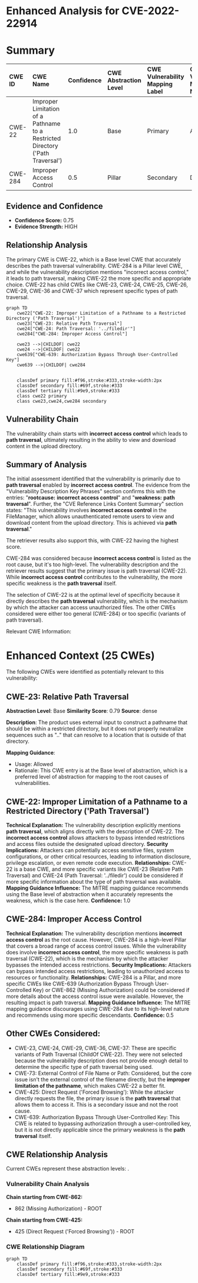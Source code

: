 # Enhanced Analysis for CVE-2022-22914

# Summary
| CWE ID  | CWE Name                                                                     | Confidence | CWE Abstraction Level | CWE Vulnerability Mapping Label | CWE-Vulnerability Mapping Notes |
| :-------- | :--------------------------------------------------------------------------- | :--------- | :---------------------- | :------------------------------ | :-------------------------------- |
| CWE-22    | Improper Limitation of a Pathname to a Restricted Directory ('Path Traversal') | 1.0        | Base                    | Primary                         | Allowed                           |
| CWE-284   | Improper Access Control                                                      | 0.5        | Pillar                  | Secondary                       | Discouraged                        |

## Evidence and Confidence

*   **Confidence Score:** 0.75
*   **Evidence Strength:** HIGH

## Relationship Analysis
The primary CWE is CWE-22, which is a Base level CWE that accurately describes the path traversal vulnerability. CWE-284 is a Pillar level CWE, and while the vulnerability description mentions "incorrect access control," it leads to path traversal, making CWE-22 the more specific and appropriate choice. CWE-22 has child CWEs like CWE-23, CWE-24, CWE-25, CWE-26, CWE-29, CWE-36 and CWE-37 which represent specific types of path traversal.

```mermaid
graph TD
    cwe22["CWE-22: Improper Limitation of a Pathname to a Restricted Directory ('Path Traversal')"]
    cwe23["CWE-23: Relative Path Traversal"]
    cwe24["CWE-24: Path Traversal: '../filedir'"]
    cwe284["CWE-284: Improper Access Control"]
    
    cwe23 -->|CHILDOF| cwe22
    cwe24 -->|CHILDOF| cwe22
    cwe639["CWE-639: Authorization Bypass Through User-Controlled Key"]
    cwe639 -->|CHILDOF| cwe284
    

    classDef primary fill:#f96,stroke:#333,stroke-width:2px
    classDef secondary fill:#69f,stroke:#333
    classDef tertiary fill:#9e9,stroke:#333
    class cwe22 primary
    class cwe23,cwe24,cwe284 secondary
```

## Vulnerability Chain
The vulnerability chain starts with **incorrect access control** which leads to **path traversal**, ultimately resulting in the ability to view and download content in the upload directory.

## Summary of Analysis
The initial assessment identified that the vulnerability is primarily due to **path traversal** enabled by **incorrect access control**. The evidence from the "Vulnerability Description Key Phrases" section confirms this with the entries: "**rootcause:** **incorrect access control**" and "**weakness:** **path traversal**". Further, the "CVE Reference Links Content Summary" section states: "This vulnerability involves **incorrect access control** in the FileManager, which allows unauthenticated remote users to view and download content from the upload directory. This is achieved via **path traversal**."

The retriever results also support this, with CWE-22 having the highest score.

CWE-284 was considered because **incorrect access control** is listed as the root cause, but it's too high-level. The vulnerability description and the retriever results suggest that the primary issue is path traversal (CWE-22). While **incorrect access control** contributes to the vulnerability, the more specific weakness is the **path traversal** itself.

The selection of CWE-22 is at the optimal level of specificity because it directly describes the **path traversal** vulnerability, which is the mechanism by which the attacker can access unauthorized files. The other CWEs considered were either too general (CWE-284) or too specific (variants of path traversal).

Relevant CWE Information:

# Enhanced Context (25 CWEs)
The following CWEs were identified as potentially relevant to this vulnerability:

## CWE-23: Relative Path Traversal
**Abstraction Level**: Base
**Similarity Score**: 0.79
**Source**: dense

**Description**:
The product uses external input to construct a pathname that should be within a restricted directory, but it does not properly neutralize sequences such as ".." that can resolve to a location that is outside of that directory.

**Mapping Guidance**:
- Usage: Allowed
- Rationale: This CWE entry is at the Base level of abstraction, which is a preferred level of abstraction for mapping to the root causes of vulnerabilities.

## CWE-22: Improper Limitation of a Pathname to a Restricted Directory ('Path Traversal')
**Technical Explanation:** The vulnerability description explicitly mentions **path traversal**, which aligns directly with the description of CWE-22. The **incorrect access control** allows attackers to bypass intended restrictions and access files outside the designated upload directory.
**Security Implications:** Attackers can potentially access sensitive files, system configurations, or other critical resources, leading to information disclosure, privilege escalation, or even remote code execution.
**Relationships:** CWE-22 is a base CWE, and more specific variants like CWE-23 (Relative Path Traversal) and CWE-24 (Path Traversal: '../filedir') could be considered if more specific information about the type of path traversal was available.
**Mapping Guidance Influence:** The MITRE mapping guidance recommends using the Base level of abstraction when it accurately represents the weakness, which is the case here.
**Confidence:** 1.0

## CWE-284: Improper Access Control
**Technical Explanation:** The vulnerability description mentions **incorrect access control** as the root cause. However, CWE-284 is a high-level Pillar that covers a broad range of access control issues. While the vulnerability does involve **incorrect access control**, the more specific weakness is path traversal (CWE-22), which is the mechanism by which the attacker bypasses the intended access restrictions.
**Security Implications:** Attackers can bypass intended access restrictions, leading to unauthorized access to resources or functionality.
**Relationships:** CWE-284 is a Pillar, and more specific CWEs like CWE-639 (Authorization Bypass Through User-Controlled Key) or CWE-862 (Missing Authorization) could be considered if more details about the access control issue were available. However, the resulting impact is path traversal.
**Mapping Guidance Influence:** The MITRE mapping guidance discourages using CWE-284 due to its high-level nature and recommends using more specific descendants.
**Confidence:** 0.5

## Other CWEs Considered:
- CWE-23, CWE-24, CWE-29, CWE-36, CWE-37: These are specific variants of Path Traversal (ChildOf CWE-22). They were not selected because the vulnerability description does not provide enough detail to determine the specific type of path traversal being used.
- CWE-73: External Control of File Name or Path: Considered, but the core issue isn't the external control of the filename directly, but the **improper limitation of the pathname**, which makes CWE-22 a better fit.
- CWE-425: Direct Request ('Forced Browsing'): While the attacker directly requests the file, the primary issue is the **path traversal** that allows them to access it. This is a secondary issue and not the root cause.
- CWE-639: Authorization Bypass Through User-Controlled Key: This CWE is related to bypassing authorization through a user-controlled key, but it is not directly applicable since the primary weakness is the **path traversal** itself.


## CWE Relationship Analysis

Current CWEs represent these abstraction levels: .


### Vulnerability Chain Analysis

**Chain starting from CWE-862:**
- 862 (Missing Authorization) - ROOT


**Chain starting from CWE-425:**
- 425 (Direct Request ('Forced Browsing')) - ROOT



### CWE Relationship Diagram

```mermaid
graph TD
    classDef primary fill:#f96,stroke:#333,stroke-width:2px
    classDef secondary fill:#69f,stroke:#333
    classDef tertiary fill:#9e9,stroke:#333
```
